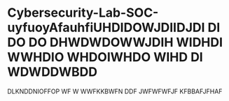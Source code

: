 # Cybersecurity-Lab-SOC-uyfuoyAfauhfiUHDIDOWJDIIDJDI  DI  DO  DO  DHWDWDOWWJDIH  WIDHDI  WWHDIO  WHDOIWHDO  WIHD  DI  WDWDDWBDD
DLKNDDNIOFFOP  WF    W
WWFKKBWFN  DDF
JWFWFWFJF
KFBBAFJFHAF

